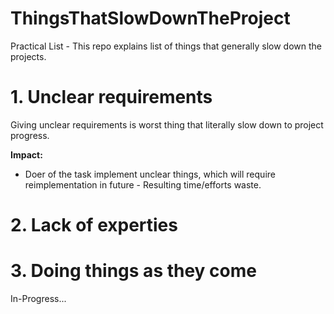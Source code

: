 # ThingsThatSlowDownTheProject
Practical List - This repo explains list of things that generally slow down the projects.

# 1. Unclear requirements
Giving unclear requirements is worst thing that literally slow down to project progress.

**Impact:**
- Doer of the task implement unclear things, which will require reimplementation in future - Resulting time/efforts waste.

# 2. Lack of experties

# 3. Doing things as they come

In-Progress...

